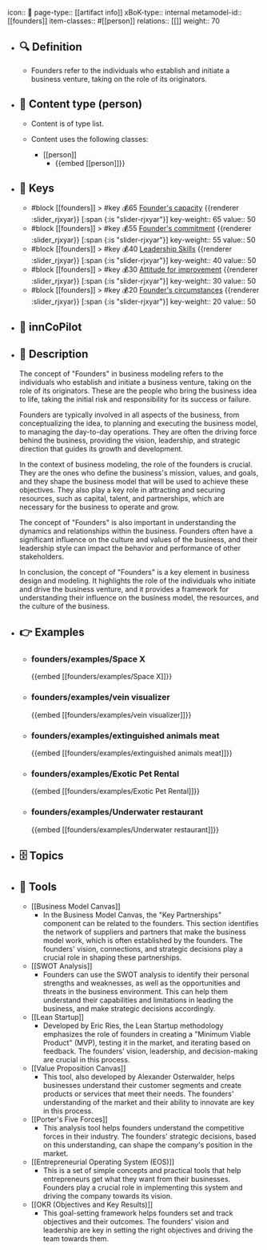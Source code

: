 icon:: 🧿
page-type:: [[artifact info]]
xBoK-type:: internal
metamodel-id:: [[founders]]
item-classes:: #[[person]]
relations:: [[]]
weight:: 70

- ## 🔍 Definition
  - Founders refer to the individuals who establish and initiate a business venture, taking on the role of its originators.
- ## 📰 Content type (person)
  - Content is of type list.
  
  - Content uses the following classes:
    - [[person]]
      - {{embed [[person]]}}
  
- ## 🔑 Keys
  - #block [[founders]] > #key 💰65 [Founder's capacity](https://go.plastilinn.com/#/page/founders%2FFounder%27s%20capacity) {{renderer :slider_rjxyar}} [:span {:is "slider-rjxyar"}] 
    key-weight:: 65
    value:: 50
  - #block [[founders]] > #key 💰55 [Founder's commitment](https://go.plastilinn.com/#/page/founders%2FFounder%27s%20commitment) {{renderer :slider_rjxyar}} [:span {:is "slider-rjxyar"}] 
    key-weight:: 55
    value:: 50
  - #block [[founders]] > #key 💰40 [Leadership Skills](https://go.plastilinn.com/#/page/founders%2FLeadership%20Skills) {{renderer :slider_rjxyar}} [:span {:is "slider-rjxyar"}] 
    key-weight:: 40
    value:: 50
  - #block [[founders]] > #key 💰30 [Attitude for improvement](https://go.plastilinn.com/#/page/founders%2FAttitude%20for%20improvement) {{renderer :slider_rjxyar}} [:span {:is "slider-rjxyar"}] 
    key-weight:: 30
    value:: 50
  - #block [[founders]] > #key 💰20 [Founder's circumstances](https://go.plastilinn.com/#/page/founders%2FFounder%27s%20circumstances) {{renderer :slider_rjxyar}} [:span {:is "slider-rjxyar"}] 
    key-weight:: 20
    value:: 50
- ## 🤖 innCoPilot
  
- ## 📖 Description
  The concept of "Founders" in business modeling refers to the individuals who establish and initiate a business venture, taking on the role of its originators. These are the people who bring the business idea to life, taking the initial risk and responsibility for its success or failure. 
  
  Founders are typically involved in all aspects of the business, from conceptualizing the idea, to planning and executing the business model, to managing the day-to-day operations. They are often the driving force behind the business, providing the vision, leadership, and strategic direction that guides its growth and development.
  
  In the context of business modeling, the role of the founders is crucial. They are the ones who define the business's mission, values, and goals, and they shape the business model that will be used to achieve these objectives. They also play a key role in attracting and securing resources, such as capital, talent, and partnerships, which are necessary for the business to operate and grow.
  
  The concept of "Founders" is also important in understanding the dynamics and relationships within the business. Founders often have a significant influence on the culture and values of the business, and their leadership style can impact the behavior and performance of other stakeholders. 
  
  In conclusion, the concept of "Founders" is a key element in business design and modeling. It highlights the role of the individuals who initiate and drive the business venture, and it provides a framework for understanding their influence on the business model, the resources, and the culture of the business.
- ## 👉 Examples
  - ### founders/examples/Space X
    {{embed [[founders/examples/Space X]]}}
  - ### founders/examples/vein visualizer
    {{embed [[founders/examples/vein visualizer]]}}
  - ### founders/examples/extinguished animals meat
    {{embed [[founders/examples/extinguished animals meat]]}}
  - ### founders/examples/Exotic Pet Rental
    {{embed [[founders/examples/Exotic Pet Rental]]}}
  - ### founders/examples/Underwater restaurant
    {{embed [[founders/examples/Underwater restaurant]]}}
  
- ## 🗄️ Topics
  
- ## 🧰 Tools
  - [[Business Model Canvas]]
    - In the Business Model Canvas, the "Key Partnerships" component can be related to the founders. This section identifies the network of suppliers and partners that make the business model work, which is often established by the founders. The founders' vision, connections, and strategic decisions play a crucial role in shaping these partnerships.
  - [[SWOT Analysis]]
    - Founders can use the SWOT analysis to identify their personal strengths and weaknesses, as well as the opportunities and threats in the business environment. This can help them understand their capabilities and limitations in leading the business, and make strategic decisions accordingly.
  - [[Lean Startup]]
    - Developed by Eric Ries, the Lean Startup methodology emphasizes the role of founders in creating a "Minimum Viable Product" (MVP), testing it in the market, and iterating based on feedback. The founders' vision, leadership, and decision-making are crucial in this process.
  - [[Value Proposition Canvas]]
    - This tool, also developed by Alexander Osterwalder, helps businesses understand their customer segments and create products or services that meet their needs. The founders' understanding of the market and their ability to innovate are key in this process.
  - [[Porter's Five Forces]]
    - This analysis tool helps founders understand the competitive forces in their industry. The founders' strategic decisions, based on this understanding, can shape the company's position in the market.
  - [[Entrepreneurial Operating System (EOS)]]
    - This is a set of simple concepts and practical tools that help entrepreneurs get what they want from their businesses. Founders play a crucial role in implementing this system and driving the company towards its vision.
  - [[OKR (Objectives and Key Results)]]
    - This goal-setting framework helps founders set and track objectives and their outcomes. The founders' vision and leadership are key in setting the right objectives and driving the team towards them.
